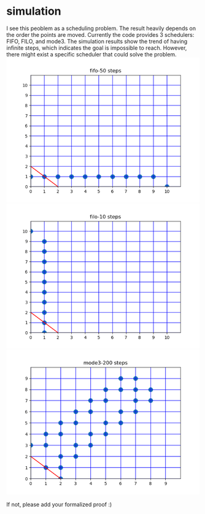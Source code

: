 # simulation

I see this peoblem as a scheduling problem. The result heavily depends on the order the points are moved. 
Currently the code provides 3 schedulers: FIFO, FILO, and mode3.
The simulation results show the trend of having infinite steps, which indicates the goal is impossible to reach. 
However, there might exist a specific scheduler that could solve the problem.
![fifo-50](fifo-50.png)
![filo-10](filo-10.png)
![mode3-200](mode3-200.png)


If not, please add your formalized proof :)

